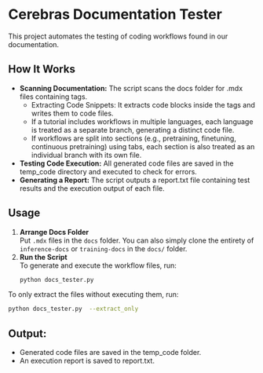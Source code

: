 # Cerebras Documentation Tester

This project automates the testing of coding workflows found in our documentation.

## How It Works
* **Scanning Documentation:** The script scans the docs folder for .mdx files containing <Steps></Steps> tags.
  * Extracting Code Snippets: It extracts code blocks inside the <Steps> tags and writes them to code files.
  * If a tutorial includes workflows in multiple languages, each language is treated as a separate branch, generating a distinct code file.
  * If workflows are split into sections (e.g., pretraining, finetuning, continuous pretraining) using tabs, each section is also treated as an individual branch with its own file.
* **Testing Code Execution:** All generated code files are saved in the temp_code directory and executed to check for errors.
* **Generating a Report:** The script outputs a report.txt file containing test results and the execution output of each file.

## Usage

1. **Arrange Docs Folder**  
   Put `.mdx` files in the `docs` folder. You can also simply clone the entirety of `inference-docs` or `training-docs` in the `docs/` folder. 
2. **Run the Script**  
   To generate and execute the workflow files, run:
   ```bash
   python docs_tester.py
   ```
To only extract the files without executing them, run:
   ```bash
   python docs_tester.py  --extract_only
   ```

## Output:
* Generated code files are saved in the temp_code folder.
* An execution report is saved to report.txt.
